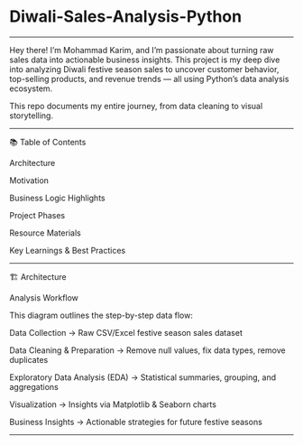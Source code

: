 # Diwali-Sales-Analysis-Python
---
Hey there! I’m Mohammad Karim, and I’m passionate about turning raw sales data into actionable business insights.
This project is my deep dive into analyzing Diwali festive season sales to uncover customer behavior, top-selling products, and revenue trends — all using Python’s data analysis ecosystem.

This repo documents my entire journey, from data cleaning to visual storytelling.

---

📚 Table of Contents

Architecture

Motivation

Business Logic Highlights

Project Phases

Resource Materials

Key Learnings & Best Practices

---
🏗️ Architecture

Analysis Workflow

This diagram outlines the step-by-step data flow:

Data Collection → Raw CSV/Excel festive season sales dataset

Data Cleaning & Preparation → Remove null values, fix data types, remove duplicates

Exploratory Data Analysis (EDA) → Statistical summaries, grouping, and aggregations

Visualization → Insights via Matplotlib & Seaborn charts

Business Insights → Actionable strategies for future festive seasons

---
